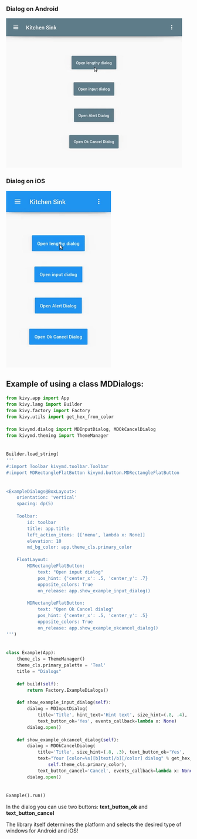 ### Dialog on Android
![useranimationcard.gif](https://github.com/HeaTTheatR/KivyMD-data/blob/master/gallery/dialog.gif)

### Dialog on iOS
![useranimationcard.gif](https://github.com/HeaTTheatR/KivyMD-data/blob/master/gallery/dialog_ios.gif)
## Example of using a class MDDialogs:

```python
from kivy.app import App
from kivy.lang import Builder
from kivy.factory import Factory
from kivy.utils import get_hex_from_color

from kivymd.dialog import MDInputDialog, MDOkCancelDialog
from kivymd.theming import ThemeManager


Builder.load_string(
'''
#:import Toolbar kivymd.toolbar.Toolbar
#:import MDRectangleFlatButton kivymd.button.MDRectangleFlatButton


<ExampleDialogs@BoxLayout>:
    orientation: 'vertical'
    spacing: dp(5)

    Toolbar:
        id: toolbar
        title: app.title
        left_action_items: [['menu', lambda x: None]]
        elevation: 10
        md_bg_color: app.theme_cls.primary_color

    FloatLayout:
        MDRectangleFlatButton:
            text: "Open input dialog"
            pos_hint: {'center_x': .5, 'center_y': .7}
            opposite_colors: True
            on_release: app.show_example_input_dialog()

        MDRectangleFlatButton:
            text: "Open Ok Cancel dialog"
            pos_hint: {'center_x': .5, 'center_y': .5}
            opposite_colors: True
            on_release: app.show_example_okcancel_dialog()
''')


class Example(App):
    theme_cls = ThemeManager()
    theme_cls.primary_palette = 'Teal'
    title = "Dialogs"

    def build(self):
        return Factory.ExampleDialogs()

    def show_example_input_dialog(self):
        dialog = MDInputDialog(
            title='Title', hint_text='Hint text', size_hint=(.8, .4),
            text_button_ok='Yes', events_callback=lambda x: None)
        dialog.open()

    def show_example_okcancel_dialog(self):
        dialog = MDOkCancelDialog(
            title='Title', size_hint=(.8, .3), text_button_ok='Yes',
            text="Your [color=%s][b]text[/b][/color] dialog" % get_hex_from_color(
                self.theme_cls.primary_color),
            text_button_cancel='Cancel', events_callback=lambda x: None)
        dialog.open()


Example().run()
```

In the dialog you can use two buttons:
**text_button_ok** and **text_button_cancel**

The library itself determines the platform and selects the desired type of windows for Android and iOS!